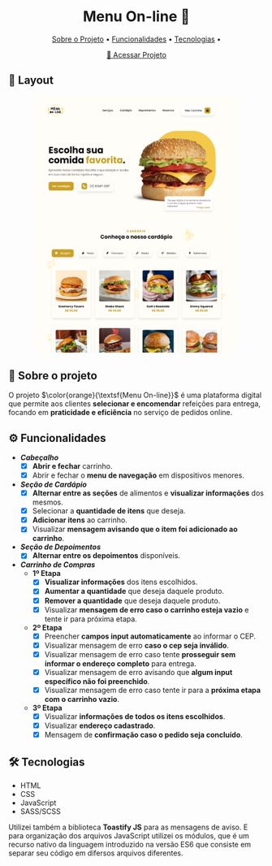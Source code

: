 <div align="center">
	<h1>Menu On-line 🍔</h1>
	<p align="center">
	  <a href="#about">Sobre o Projeto</a> • 
	  <a href="#functionalities">Funcionalidades</a> • 
	  <a href="#tech">Tecnologias</a> • 
	</p>
	<p><a href="https://menu-on-line.vercel.app/" target="_blank">📱 Acessar Projeto</a></p>
</div>

<h2>🎨 Layout</h2>
<div align="center">
	<img src="./assets/images/print-tela-inicial.PNG" width="400" height="252">
	<img src="./assets/images/print-tela-cardapio.PNG" width="400">
</div>

<h2 id="about">📃 Sobre o projeto</h2>
<p>
	O projeto $\color{orange}{\textsf{Menu On-line}}$ é uma plataforma digital que permite aos clientes <b>selecionar e encomendar</b> refeições para entrega, focando em <b>praticidade e eficiência</b> no serviço de pedidos online.
</p>

<h2 id="functionalities">⚙ Funcionalidades</h2>

- ***Cabeçalho***
  - [x] <b>Abrir e fechar</b> carrinho.</li>
  - [x] Abrir e fechar o <b>menu de navegação</b> em dispositivos menores.</li>
  
- ***Seção de Cardápio***
  - [x] <b>Alternar entre as seções</b> de alimentos e <b>visualizar informações</b> dos mesmos.
  - [x] Selecionar a <b>quantidade de itens</b> que deseja.
  - [x] <b>Adicionar itens</b> ao carrinho.
  - [x] Visualizar <b>mensagem avisando que o item foi adicionado ao carrinho</b>.

- ***Seção de Depoimentos***
    - [x] <b>Alternar entre os depoimentos</b> disponíveis.
          
- ***Carrinho de Compras***
    - **1º Etapa**
      	- [x] <b>Visualizar informações</b> dos itens escolhidos.
    	- [x] <b>Aumentar a quantidade</b> que deseja daquele produto.
      	- [x] <b>Remover a quantidade</b> que deseja daquele produto.
        - [x] Visualizar <b>mensagem de erro caso o carrinho esteja vazio</b> e tente ir para próxima etapa.
  
    - **2º Etapa**
      	- [x] Preencher <b>campos input automaticamente</b> ao informar o CEP.
      	- [x] Visualizar mensagem de erro <b>caso o cep seja inválido</b>.
    	- [x] Visualizar mensagem de erro caso tente <b>prosseguir sem informar o endereço completo</b> para entrega.
      	- [x] Visualizar mensagem de erro avisando que <b>algum input específico não foi preenchido</b>.
        - [x] Visualizar mensagem de erro caso tente ir para a <b>próxima etapa com o carrinho vazio</b>.
    - **3º Etapa**
      	- [x] Visualizar <b>informações de todos os itens escolhidos</b>.
      	- [x] Visualizar <b>endereço cadastrado</b>.
      	- [x] Mensagem de <b>confirmação caso o pedido seja concluído</b>.
     
<h2 id="tech">🛠 Tecnologias</h1>
<ul>
	<li>HTML</li>
	<li>CSS</li>
	<li>JavaScript</li>
	<li>SASS/SCSS</li>
</ul>

<p>Utilizei também a biblioteca <b>Toastify JS</b> para as mensagens de aviso. E para organização dos arquivos JavaScript utilizei os módulos, que é um recurso nativo da linguagem introduzido na versão ES6 que consiste em separar seu código em difersos arquivos diferentes.</p>


